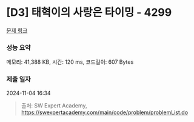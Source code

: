 # [D3] 태혁이의 사랑은 타이밍 - 4299 

[문제 링크](https://swexpertacademy.com/main/code/problem/problemDetail.do?contestProbId=AWLv6mx6htoDFAVV) 

### 성능 요약

메모리: 41,388 KB, 시간: 120 ms, 코드길이: 607 Bytes

### 제출 일자

2024-11-04 16:34



> 출처: SW Expert Academy, https://swexpertacademy.com/main/code/problem/problemList.do